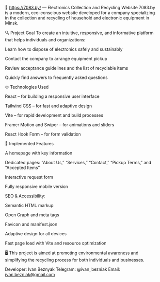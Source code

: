 🌿 https://7083.by/ — Electronics Collection and Recycling Website
7083.by is a modern, eco-conscious website developed for a company specializing in the collection and recycling of household and electronic equipment in Minsk.

🔍 Project Goal
To create an intuitive, responsive, and informative platform that helps individuals and organizations:

Learn how to dispose of electronics safely and sustainably

Contact the company to arrange equipment pickup

Review acceptance guidelines and the list of recyclable items

Quickly find answers to frequently asked questions

⚙️ Technologies Used

React – for building a responsive user interface

Tailwind CSS – for fast and adaptive design

Vite – for rapid development and build processes

Framer Motion and Swiper – for animations and sliders

React Hook Form – for form validation

💼 Implemented Features

A homepage with key information

Dedicated pages: “About Us,” “Services,” “Contact,” “Pickup Terms,” and “Accepted Items”

Interactive request form

Fully responsive mobile version

SEO & Accessibility:

Semantic HTML markup

Open Graph and meta tags

Favicon and manifest.json

Adaptive design for all devices

Fast page load with Vite and resource optimization

🖥 This project is aimed at promoting environmental awareness and simplifying the recycling process for both individuals and businesses.

Developer: Ivan Beznyak
Telegram: @ivan_bezniak
Email: ivan.bezniak@gmail.com